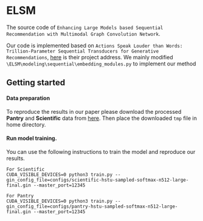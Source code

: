 # ELSM

The source code of ``Enhancing Large Models based Sequential Recommendation with
Multimodal Graph Convolution Network``.

Our code is implemented based on ``Actions Speak Louder than Words: Trillion-Parameter Sequential Transducers for Generative Recommendations``, [here](https://github.com/facebookresearch/generative-recommenders) is their project address. We mainly modified ``\ELSM\modeling\sequential\embedding_modules.py`` to implement our method



## Getting started

#### Data preparation

To reproduce the results in our paper please download the processed **Pantry** and **Scientific** data from [here](https://drive.google.com/drive/folders/116QDSVlrsR6IvTR7_1Q5lkptSLzaM1bk?usp=sharing). Then place the downloaded ``tmp`` file in  home directory.

#### Run model training.

You can use the following instructions to train the model and reproduce our results.

```
For Scientific
CUDA_VISIBLE_DEVICES=0 python3 train.py --gin_config_file=configs/scientific-hstu-sampled-softmax-n512-large-final.gin --master_port=12345
```

```
For Pantry
CUDA_VISIBLE_DEVICES=0 python3 train.py --gin_config_file=configs/pantry-hstu-sampled-softmax-n512-large-final.gin --master_port=12345
```



